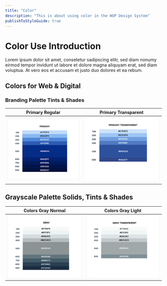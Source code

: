 ```yaml
---
title: "Color"
description: "This is about using color in the WUP Design System"
publishToStyleGuide: true
---
```


# Color Use Introduction

Lorem ipsum dolor sit amet, consetetur sadipscing elitr, sed diam nonumy eirmod tempor invidunt ut labore et dolore magna aliquyam erat, sed diam voluptua. At vero eos et accusam et justo duo dolores et ea rebum.

<DarkWrapper>

## Colors for Web & Digital

### Branding Palette Tints & Shades 

Primary Regular             |  Primary Transparent
:-------------------------:|:-------------------------:
![Colors](./colors.png)  |  ![Colors Light](./colors-light.png)

</DarkWrapper>

## Grayscale Palette Solids, Tints & Shades

Colors Gray Normal            |  Colors Gray Light
:-------------------------:|:-------------------------:
![Colors Gray](./colors-gray.png)  |  ![Colors Gray Light](./colors-gray-light.png)

